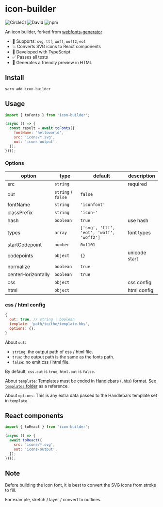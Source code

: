# icon-builder

![CircleCI](https://img.shields.io/circleci/build/github/Codpoe/icon-builder.svg)
![David](https://img.shields.io/david/codpoe/icon-builder.svg)
![npm](https://img.shields.io/npm/v/icon-builder.svg)

An icon builder, forked from [webfonts-generator](https://github.com/sunflowerdeath/webfonts-generator)

- 🎉 Supports: `svg`, `ttf`, `woff`, `woff2`, `eot`
- 💥 Converts SVG icons to React components
- 🥊 Developed with TypeScript
- ✅ Passes all tests
- 👀 Generates a friendly preview in HTML

## Install
```
yarn add icon-builder
```

## Usage
```js
import { toFonts } from 'icon-builder';

(async () => {
  const result = await toFonts({
    fontName: 'helloworld',
    src: 'icons/*.svg',
    out: 'icons-output',
  });
})();
```

### Options

| option | type | default | description |
|---|---|---|---|
| src | `string` | | required |
| out | `string` / `false` | `false` | |
| fontName | `string` | `'iconfont'` | |
| classPrefix | `string` | `'icon-'` | |
| hash | `boolean` | `true` | use hash |
| types | `array` | `['svg', 'ttf', 'eot', 'woff', 'woff2']` | font types |
| startCodepoint | `number` | `0xf101` | |
| codepoints | `object` | `{}` | unicode start |
| normalize | `boolean` | `true` | |
| centerHorizontally | `boolean` | `true` | |
| css | `object` | | css config |
| html | `object` | | html config |

### css / html config
```js
{
  out: true, // string | boolean
  template: 'path/to/the/template.hbs',
  options: {},
}
```
About `out`:
- `string`: the output path of css / html file.
- `true`: the output path is the same as the fonts path.
- `false`: no emit css / html file.

By default, `css.out` is `true`, `html.out` is `false`.

About `template`:
Templates must be coded in [Handlebars](https://handlebarsjs.com) (`.hbs`) format. See [`templates` folder](https://github.com/Codpoe/icon-builder/tree/master/templates) as a reference.

About `options`:
This is any extra data passed to the Handlebars template set in `template`.

## React components
```js
import { toReact } from 'icon-builder';

(async () => {
  await toReact({
    src: 'icons/*.svg',
    out: 'icons-output',
  });
})();
```

## Note

Before building the icon font, it is best to convert the SVG icons from stroke to fill.

For example, sketch / layer / convert to outlines.

